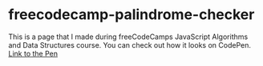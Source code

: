 # freecodecamp-palindrome-checker
This is a page that I made during freeCodeCamps JavaScript Algorithms and Data Structures course.
You can check out how it looks on CodePen.<br>
<a href="https://codepen.io/bej-d-vid/pen/abGpEbJ"> Link to the Pen </a>